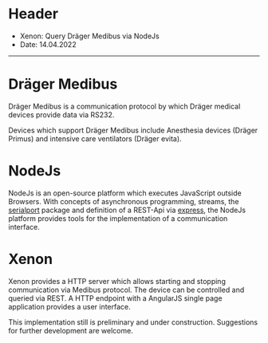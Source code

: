 # Header

 - Xenon: Query Dräger Medibus via NodeJs
 - Date: 14.04.2022


--------------------------------------------------------------------------------

<!--- --------------------------------------------------------------------- --->
# Dräger Medibus
<!--- --------------------------------------------------------------------- --->

Dräger Medibus is a communication protocol by which Dräger medical devices 
provide data via RS232.

Devices which support Dräger Medibus include Anesthesia devices (Dräger Primus)
and intensive care ventilators (Dräger evita).

<!--- --------------------------------------------------------------------- --->
# NodeJs
<!--- --------------------------------------------------------------------- --->

NodeJs is an open-source platform which executes JavaScript outside Browsers.
With concepts of asynchronous programming, streams, the
[serialport](https://www.npmjs.com/package/serialport) package and 
definition of a REST-Api via [express](https://www.npmjs.com/package/express),
the NodeJs platform provides tools for the implementation of a communication
interface.

<!--- --------------------------------------------------------------------- --->
# Xenon
<!--- --------------------------------------------------------------------- --->

Xenon provides a HTTP server which allows starting and stopping communication
via Medibus protocol. The device can be controlled and queried via REST.
A HTTP endpoint with a AngularJS single page application provides a user 
interface.

This implementation still is preliminary and under construction.
Suggestions for further development are welcome.